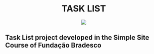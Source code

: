 <h1 align="center"> TASK LIST</h1>


<p align="center">
<img src="http://img.shields.io/static/v1?label=STATUS&message=EM%20DESENVOLVIMENTO&color=GREEN&style=for-the-badge"/>
</p>


## Task List project developed in the Simple Site Course of Fundação Bradesco



